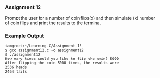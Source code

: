 ### Assignment 12

Prompt the user for a number of coin flips(x) and then simulate (x) number of coin flips and print the results to the terminal.

### Example Output

```
iamgroot:~/Learning-C/Assignment-12
$ gcc assignment12.c -o assignment12
$ ./assignment12
How many times would you like to flip the coin? 5000
After flipping the coin 5000 times, the results were
2536 heads
2464 tails
```